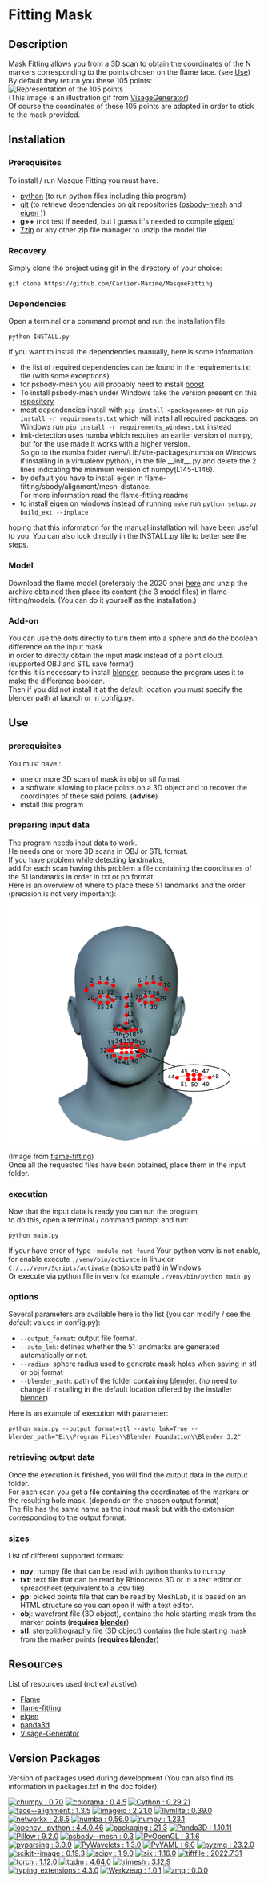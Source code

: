 # Fitting Mask

## Description

Mask Fitting allows you from a 3D scan to obtain the coordinates of the N markers corresponding to the points chosen on the flame face. (see [Use](#use)) <br>
By default they return you these 105 points: <br>
![Representation of the 105 points](doc/105points.gif) <br>
(This image is an illustration gif from [VisageGenerator](https://github.com/Carlier-Maxime/Visage-Generator)) <br>
Of course the coordinates of these 105 points are adapted in order to stick to the mask provided.


## Installation

### Prerequisites

To install / run Masque Fitting you must have:
- [python](https://www.python.org/) (to run python files including this program)
- [git](https://git-scm.com/) (to retrieve dependencies on git repositories ([psbody-mesh](https://github.com/MPI-IS/mesh) and [eigen ](https://gitlab.com/libeigen/eigen)))
- **g++** (not test if needed, but I guess it's needed to compile [eigen](https://gitlab.com/libeigen/eigen))
- [7zip](https://www.7-zip.org/download.html) or any other zip file manager to unzip the model file

### Recovery

Simply clone the project using git in the directory of your choice:
```
git clone https://github.com/Carlier-Maxime/MasqueFitting
```

### Dependencies

Open a terminal or a command prompt and run the installation file:
```
python INSTALL.py
```

If you want to install the dependencies manually, here is some information: <br>

- the list of required dependencies can be found in the requirements.txt file (with some exceptions)
- for psbody-mesh you will probably need to install [boost](https://www.boost.org/)
- To install psbody-mesh under Windows take the version present on this [repository](https://github.com/johnbanq/mesh/tree/fix/MSVC_compilation)
- most dependencies install with ```pip install <packagename>``` or run ```pip install -r requirements.txt``` which will install all required packages. on Windows run ```pip install -r requirements_windows.txt``` instead
- lmk-detection uses numba which requires an earlier version of numpy, but for the use made it works with a higher version. <br>
So go to the numba folder (venv/Lib/site-packages/numba on Windows if installing in a virtualenv python), in the file \_\_init\_\_.py and delete the 2 lines indicating the minimum version of numpy(L145-L146).
- by default you have to install eigen in flame-fitting/sbody/alignment/mesh-distance. <br>
For more information read the flame-fitting readme
- to install eigen on windows instead of running ```make``` run ```python setup.py build_ext --inplace```

hoping that this information for the manual installation will have been useful to you.
You can also look directly in the INSTALL.py file to better see the steps.

### Model

Download the flame model (preferably the 2020 one) [here](https://flame.is.tue.mpg.de/)
and unzip the archive obtained then place its content (the 3 model files) in flame-fitting/models.
(You can do it yourself as the installation.)

### Add-on

You can use the dots directly to turn them into a sphere and do the boolean difference on the input mask <br>
in order to directly obtain the input mask instead of a point cloud. (supported OBJ and STL save format) <br>
for this it is necessary to install [blender](https://www.blender.org/), because the program uses it to make the difference boolean. <br>
Then if you did not install it at the default location you must specify the blender path at launch or in config.py. <br>

## Use

### prerequisites

You must have :
- one or more 3D scan of mask in obj or stl format
- a software allowing to place points on a 3D object and to recover the coordinates of these said points. (**advise**)
- install this program

### preparing input data

The program needs input data to work. <br>
He needs one or more 3D scans in OBJ or STL format. <br>
If you have problem while detecting landmakrs, <br>
add for each scan having this problem a file containing the coordinates of the 51 landmarks in order in txt or pp format. <br>
Here is an overview of where to place these 51 landmarks and the order (precision is not very important): <br>
![Image showing the positions of the 51 landmarks](flameFitting/data/landmarks_51_annotated.png) <br>
(Image from [flame-fitting](https://github.com/Rubikplayer/flame-fitting)) <br>
Once all the requested files have been obtained, place them in the input folder.

### execution

Now that the input data is ready you can run the program, <br>
to do this, open a terminal / command prompt and run:
```
python main.py
```
If your have error of type : ```module not found```
Your python venv is not enable, for enable execute ```./venv/bin/activate``` in linux
or ```C:/.../venv/Scripts/activate``` (absolute path) in Windows. <br>
Or execute via python file in venv for example ```./venv/bin/python main.py```

### options

Several parameters are available here is the list (you can modify / see the default values ​​in config.py):
- ```--output_format```: output file format.
- ```--auto_lmk```: defines whether the 51 landmarks are generated automatically or not.
- ```--radius```: sphere radius used to generate mask holes when saving in stl or obj format
- ```--blender_path```: path of the folder containing [blender](https://www.blender.org/). (no need to change if installing in the default location offered by the installer [blender](https://www.blender.org/))

Here is an example of execution with parameter:
```
python main.py --output_format=stl --auto_lmk=True --blender_path="E:\\Program Files\\Blender Foundation\\Blender 3.2"
```

### retrieving output data

Once the execution is finished, you will find the output data in the output folder. <br>
For each scan you get a file containing the coordinates of the markers or the resulting hole mask. (depends on the chosen output format) <br>
The file has the same name as the input mask but with the extension corresponding to the output format.

### sizes

List of different supported formats:
- **npy**: numpy file that can be read with python thanks to numpy.
- **txt**: text file that can be read by Rhinoceros 3D or in a text editor or spreadsheet (equivalent to a .csv file).
- **pp**: picked points file that can be read by MeshLab, it is based on an HTML structure so you can open it with a text editor.
- **obj**: wavefront file (3D object), contains the hole starting mask from the marker points (**requires [blender](https://www.blender.org/)**)
- **stl**: stereolithography file (3D object) contains the hole starting mask from the marker points (**requires [blender](https://www.blender.org/)**)
  
## Resources

List of resources used (not exhaustive):
- [Flame](https://flame.is.tue.mpg.de/)
- [flame-fitting](https://github.com/Rubikplayer/flame-fitting)
- [eigen](https://gitlab.com/libeigen/eigen)
- [panda3d](https://www.panda3d.org/)
- [Visage-Generator](https://github.com/Carlier-Maxime/Visage-Generator)

## Version Packages

Version of packages used during development (You can also find its information in packages.txt in the doc folder):

[![chumpy : 0.70](https://img.shields.io/badge/chumpy-0.70-red)](https://github.com/mattloper/chumpy)
[![colorama : 0.4.5](https://img.shields.io/badge/colorama-0.4.5-brown)](https://github.com/tartley/colorama)
[![Cython : 0.29.21](https://img.shields.io/badge/Cython-0.29.21-orange)](https://github.com/cython/cython)
[![face--alignment : 1.3.5](https://img.shields.io/badge/face--alignment-1.3.5-bisque)](https://github.com/1adrianb/face-alignment)
[![imageio : 2.21.0](https://img.shields.io/badge/imageio-2.21.0-yellow)](https://github.com/imageio/imageio)
[![llvmlite : 0.39.0](https://img.shields.io/badge/llvmlite-0.39.0-gold)](https://github.com/numba/llvmlite)
[![networkx : 2.8.5](https://img.shields.io/badge/networkx-2.8.5-green)](https://github.com/networkx/networkx)
[![numba : 0.56.0](https://img.shields.io/badge/numba-0.56.0-olivedrab)](https://github.com/numba/numba)
[![numpy : 1.23.1](https://img.shields.io/badge/numpy-1.23.1-limegreen)](https://github.com/numpy/numpy)
[![opencv--python : 4.4.0.46](https://img.shields.io/badge/opencv--python-4.4.0.46-aquamarine)](https://github.com/opencv/opencv-python)
[![packaging : 21.3](https://img.shields.io/badge/packaging-21.3-steelblue)](https://github.com/pypa/packaging)
[![Panda3D : 1.10.11](https://img.shields.io/badge/Panda3D-1.10.11-teal)](https://github.com/panda3d/panda3d)
[![Pillow : 9.2.0](https://img.shields.io/badge/Pillow-9.2.0-skyblue)](https://github.com/python-pillow/Pillow)
[![psbody--mesh : 0.3](https://img.shields.io/badge/psbody--mesh-0.3-blue)](https://github.com/MPI-IS/mesh)
[![PyOpenGL : 3.1.6](https://img.shields.io/badge/PyOpenGL-3.1.6-blueviolet)](https://github.com/mcfletch/pyopengl)
[![pyparsing : 3.0.9](https://img.shields.io/badge/pyparsing-3.0.9-red)](https://github.com/pyparsing/pyparsing)
[![PyWavelets : 1.3.0](https://img.shields.io/badge/PyWavelets-1.3.0-brown)](https://github.com/PyWavelets/pywt)
[![PyYAML : 6.0](https://img.shields.io/badge/PyYAML-6.0-orange)](https://github.com/yaml/pyyaml)
[![pyzmq : 23.2.0](https://img.shields.io/badge/pyzmq-23.2.0-bisque)](https://github.com/zeromq/pyzmq)
[![scikit--image : 0.19.3](https://img.shields.io/badge/scikit--image-0.19.3-yellow)](https://github.com/scikit-image/scikit-image)
[![scipy : 1.9.0](https://img.shields.io/badge/scipy-1.9.0-gold)](https://github.com/scipy/scipy)
[![six : 1.16.0](https://img.shields.io/badge/six-1.16.0-green)](https://github.com/benjaminp/six)
[![tifffile : 2022.7.31](https://img.shields.io/badge/tifffile-2022.7.31-olivedrab)](https://github.com/cgohlke/tifffile)
[![torch : 1.12.0](https://img.shields.io/badge/torch-1.12.0-limegreen)](https://github.com/pytorch/pytorch)
[![tqdm : 4.64.0](https://img.shields.io/badge/tqdm-4.64.0-aquamarine)](https://github.com/tqdm/tqdm)
[![trimesh : 3.12.9](https://img.shields.io/badge/trimesh-3.12.9-steelblue)](https://github.com/mikedh/trimesh)
[![typing_extensions : 4.3.0](https://img.shields.io/badge/typing_extensions-4.3.0-teal)](https://github.com/python/typing_extensions)
[![Werkzeug : 1.0.1](https://img.shields.io/badge/Werkzeug-1.0.1-skyblue)](https://github.com/pallets/werkzeug)
[![zmq : 0.0.0](https://img.shields.io/badge/zmq-0.0.0-blue)](https://github.com/zeromq/pyzmq)
